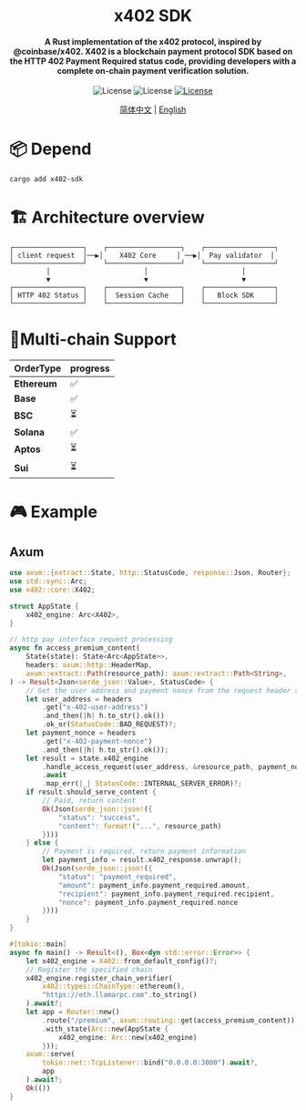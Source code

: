 <h1 align="center">
    x402 SDK
</h1>
<h4 align="center">
A Rust implementation of the x402 protocol, inspired by @coinbase/x402.
X402 is a blockchain payment protocol SDK based on the HTTP 402 Payment Required status code, providing developers with a complete on-chain payment verification solution. 
</h4>
<p align="center">
<img src="https://img.shields.io/badge/X402-Payment_Protocol-8A2BE2.svg?style=flat&labelColor=2F1E2E&color=FFB6C1&logo=ethereum&label=Protocol&logoColor=FFB6C1" alt="License">
<img src="https://img.shields.io/badge/Rust-1.70%2B-FF7F50.svg?style=flat&labelColor=2E2F1E&color=98FB98&logo=rust&label=Language&logoColor=98FB98" alt="License">
<a href="https://github.com/0xhappyboy/x402-sdk/blob/main/LICENSE"><img src="https://img.shields.io/badge/License-Apache2.0-9370DB.svg?style=flat&labelColor=1C2C2E&color=BEC5C9&logo=googledocs&label=License&logoColor=BEC5C9" alt="License"></a>
</p>
<p align="center">
<a href="./README_zh-CN.md">简体中文</a> | <a href="./README.md">English</a>
</p>

# 📦 Depend

```
cargo add x402-sdk
```

# 🏗 Architecture overview

```
┌─────────────────┐    ┌──────────────────┐    ┌─────────────────┐
│ client request  │──▶│    X402 Core     │ ──▶│  Pay validator  │
└─────────────────┘    └──────────────────┘    └─────────────────┘
         │                       │                       │
         ▼                       ▼                       ▼
┌─────────────────┐    ┌──────────────────┐    ┌─────────────────┐
│ HTTP 402 Status │    │  Session Cache   │    │   Block SDK     │
└─────────────────┘    └──────────────────┘    └─────────────────┘
```

# 🚀Multi-chain Support

| **OrderType** | **progress** |
| :------------ | :----------- |
| **Ethereum**  | ✅           |
| **Base**      | ✅           |
| **BSC**       | ⏳           |
| **Solana**    | ✅           |
| **Aptos**     | ⏳           |
| **Sui**       | ⏳           |

# 🎮 Example

## Axum

```rust
use axum::{extract::State, http::StatusCode, response::Json, Router};
use std::sync::Arc;
use x402::core::X402;

struct AppState {
    x402_engine: Arc<X402>,
}

// http pay interface request processing
async fn access_premium_content(
    State(state): State<Arc<AppState>>,
    headers: axum::http::HeaderMap,
    axum::extract::Path(resource_path): axum::extract::Path<String>,
) -> Result<Json<serde_json::Value>, StatusCode> {
    // Get the user address and payment nonce from the request header specified by X402
    let user_address = headers
        .get("x-402-user-address")
        .and_then(|h| h.to_str().ok())
        .ok_or(StatusCode::BAD_REQUEST)?;
    let payment_nonce = headers
        .get("x-402-payment-nonce")
        .and_then(|h| h.to_str().ok());
    let result = state.x402_engine
        .handle_access_request(user_address, &resource_path, payment_nonce, None)
        .await
        .map_err(|_| StatusCode::INTERNAL_SERVER_ERROR)?;
    if result.should_serve_content {
        // Paid, return content
        Ok(Json(serde_json::json!({
            "status": "success",
            "content": format!("...", resource_path)
        })))
    } else {
        // Payment is required, return payment information
        let payment_info = result.x402_response.unwrap();
        Ok(Json(serde_json::json!({
            "status": "payment_required",
            "amount": payment_info.payment_required.amount,
            "recipient": payment_info.payment_required.recipient,
            "nonce": payment_info.payment_required.nonce
        })))
    }
}

#[tokio::main]
async fn main() -> Result<(), Box<dyn std::error::Error>> {
    let x402_engine = X402::from_default_config()?;
    // Register the specified chain
    x402_engine.register_chain_verifier(
        x402::types::ChainType::ethereum(),
        "https://eth.llamarpc.com".to_string()
    ).await?;
    let app = Router::new()
        .route("/premium", axum::routing::get(access_premium_content))
        .with_state(Arc::new(AppState {
            x402_engine: Arc::new(x402_engine)
        }));
    axum::serve(
        tokio::net::TcpListener::bind("0.0.0.0:3000").await?,
        app
    ).await?;
    Ok(())
}
```
